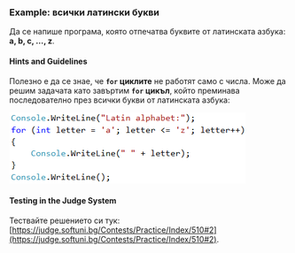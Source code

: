 ### Example: всички латински букви

Да се напише програма, която отпечатва буквите от латинската азбука: **a, b, c, …, z**.

#### Hints and Guidelines

Полезно е да се знае, че **`for` циклите** не работят само с числа. Може да решим задачата като завъртим **`for` цикъл**, който преминава последователно през всички букви от латинската азбука:

![](/assets/chapter-5-images/03.Latin-letters-01.png)

#### Testing in the Judge System

Тествайте решението си тук: [https://judge.softuni.bg/Contests/Practice/Index/510#2](https://judge.softuni.bg/Contests/Practice/Index/510#2).